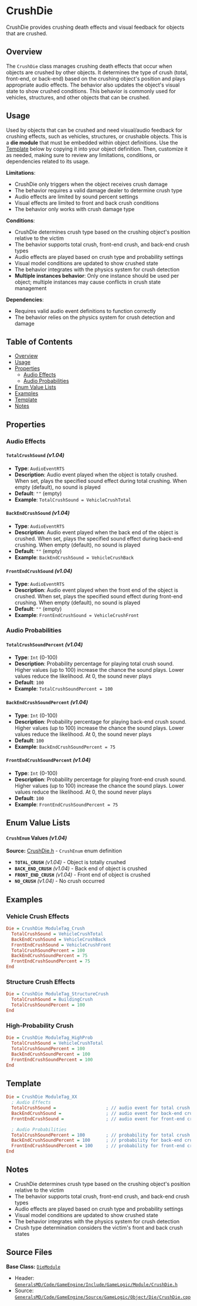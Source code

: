 # CrushDie

CrushDie provides crushing death effects and visual feedback for objects that are crushed.

## Overview

The `CrushDie` class manages crushing death effects that occur when objects are crushed by other objects. It determines the type of crush (total, front-end, or back-end) based on the crushing object's position and plays appropriate audio effects. The behavior also updates the object's visual state to show crushed conditions. This behavior is commonly used for vehicles, structures, and other objects that can be crushed.

## Usage

Used by objects that can be crushed and need visual/audio feedback for crushing effects, such as vehicles, structures, or crushable objects. This is a **die module** that must be embedded within object definitions. Use the [Template](#template) below by copying it into your object definition. Then, customize it as needed, making sure to review any limitations, conditions, or dependencies related to its usage.

**Limitations**:
- CrushDie only triggers when the object receives crush damage
- The behavior requires a valid damage dealer to determine crush type
- Audio effects are limited by sound percent settings
- Visual effects are limited to front and back crush conditions
- The behavior only works with crush damage type

**Conditions**:
- CrushDie determines crush type based on the crushing object's position relative to the victim
- The behavior supports total crush, front-end crush, and back-end crush types
- Audio effects are played based on crush type and probability settings
- Visual model conditions are updated to show crushed state
- The behavior integrates with the physics system for crush detection
- **Multiple instances behavior**: Only one instance should be used per object; multiple instances may cause conflicts in crush state management

**Dependencies**:
- Requires valid audio event definitions to function correctly
- The behavior relies on the physics system for crush detection and damage

## Table of Contents

- [Overview](#overview)
- [Usage](#usage)
- [Properties](#properties)
  - [Audio Effects](#audio-effects)
  - [Audio Probabilities](#audio-probabilities)
- [Enum Value Lists](#enum-value-lists)
- [Examples](#examples)
- [Template](#template)
- [Notes](#notes)

## Properties

### Audio Effects

#### `TotalCrushSound` *(v1.04)*
- **Type**: `AudioEventRTS`
- **Description**: Audio event played when the object is totally crushed. When set, plays the specified sound effect during total crushing. When empty (default), no sound is played
- **Default**: `""` (empty)
- **Example**: `TotalCrushSound = VehicleCrushTotal`

#### `BackEndCrushSound` *(v1.04)*
- **Type**: `AudioEventRTS`
- **Description**: Audio event played when the back end of the object is crushed. When set, plays the specified sound effect during back-end crushing. When empty (default), no sound is played
- **Default**: `""` (empty)
- **Example**: `BackEndCrushSound = VehicleCrushBack`

#### `FrontEndCrushSound` *(v1.04)*
- **Type**: `AudioEventRTS`
- **Description**: Audio event played when the front end of the object is crushed. When set, plays the specified sound effect during front-end crushing. When empty (default), no sound is played
- **Default**: `""` (empty)
- **Example**: `FrontEndCrushSound = VehicleCrushFront`

### Audio Probabilities

#### `TotalCrushSoundPercent` *(v1.04)*
- **Type**: `Int` (0-100)
- **Description**: Probability percentage for playing total crush sound. Higher values (up to 100) increase the chance the sound plays. Lower values reduce the likelihood. At 0, the sound never plays
- **Default**: `100`
- **Example**: `TotalCrushSoundPercent = 100`

#### `BackEndCrushSoundPercent` *(v1.04)*
- **Type**: `Int` (0-100)
- **Description**: Probability percentage for playing back-end crush sound. Higher values (up to 100) increase the chance the sound plays. Lower values reduce the likelihood. At 0, the sound never plays
- **Default**: `100`
- **Example**: `BackEndCrushSoundPercent = 75`

#### `FrontEndCrushSoundPercent` *(v1.04)*
- **Type**: `Int` (0-100)
- **Description**: Probability percentage for playing front-end crush sound. Higher values (up to 100) increase the chance the sound plays. Lower values reduce the likelihood. At 0, the sound never plays
- **Default**: `100`
- **Example**: `FrontEndCrushSoundPercent = 75`

## Enum Value Lists

#### `CrushEnum` Values *(v1.04)*
**Source:** [CrushDie.h](../../GeneralsMD/Code/GameEngine/Include/GameLogic/Module/CrushDie.h#45) - `CrushEnum` enum definition

- **`TOTAL_CRUSH`** *(v1.04)* - Object is totally crushed
- **`BACK_END_CRUSH`** *(v1.04)* - Back end of object is crushed
- **`FRONT_END_CRUSH`** *(v1.04)* - Front end of object is crushed
- **`NO_CRUSH`** *(v1.04)* - No crush occurred

## Examples

### Vehicle Crush Effects
```ini
Die = CrushDie ModuleTag_Crush
  TotalCrushSound = VehicleCrushTotal
  BackEndCrushSound = VehicleCrushBack
  FrontEndCrushSound = VehicleCrushFront
  TotalCrushSoundPercent = 100
  BackEndCrushSoundPercent = 75
  FrontEndCrushSoundPercent = 75
End
```

### Structure Crush Effects
```ini
Die = CrushDie ModuleTag_StructureCrush
  TotalCrushSound = BuildingCrush
  TotalCrushSoundPercent = 100
End
```

### High-Probability Crush
```ini
Die = CrushDie ModuleTag_HighProb
  TotalCrushSound = VehicleCrushTotal
  TotalCrushSoundPercent = 100
  BackEndCrushSoundPercent = 100
  FrontEndCrushSoundPercent = 100
End
```

## Template

```ini
Die = CrushDie ModuleTag_XX
  ; Audio Effects
  TotalCrushSound =                   ; // audio event for total crush *(v1.04)*
  BackEndCrushSound =                 ; // audio event for back-end crush *(v1.04)*
  FrontEndCrushSound =                ; // audio event for front-end crush *(v1.04)*

  ; Audio Probabilities
  TotalCrushSoundPercent = 100        ; // probability for total crush sound *(v1.04)*
  BackEndCrushSoundPercent = 100      ; // probability for back-end crush sound *(v1.04)*
  FrontEndCrushSoundPercent = 100     ; // probability for front-end crush sound *(v1.04)*
End
```

## Notes

- CrushDie determines crush type based on the crushing object's position relative to the victim
- The behavior supports total crush, front-end crush, and back-end crush types
- Audio effects are played based on crush type and probability settings
- Visual model conditions are updated to show crushed state
- The behavior integrates with the physics system for crush detection
- Crush type determination considers the victim's front and back crush states

## Source Files

**Base Class:** [`DieModule`](../../GeneralsMD/Code/GameEngine/Include/GameLogic/Module/DieModule.h)

- Header: [`GeneralsMD/Code/GameEngine/Include/GameLogic/Module/CrushDie.h`](../../GeneralsMD/Code/GameEngine/Include/GameLogic/Module/CrushDie.h)
- Source: [`GeneralsMD/Code/GameEngine/Source/GameLogic/Object/Die/CrushDie.cpp`](../../GeneralsMD/Code/GameEngine/Source/GameLogic/Object/Die/CrushDie.cpp)